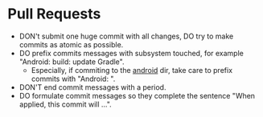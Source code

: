 # Pull Requests
* DON't submit one huge commit with all changes, DO try to make commits as atomic as possible.
* DO prefix commits messages with subsystem touched, for example "Android: build: update Gradle".
   * Especially, if commiting to the [android](android) dir, take care to prefix commits with
     "Android: ".
* DON'T end commit messages with a period.
* DO formulate commit messages so they complete the sentence "When applied, this commit will ...".
